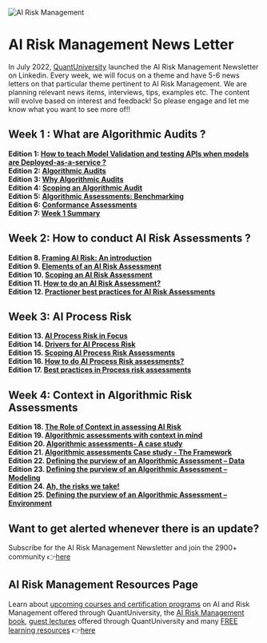 
![AI Risk Management](https://media-exp2.licdn.com/dms/image/C5616AQHvwqh1Y29Rsg/profile-displaybackgroundimage-shrink_350_1400/0/1657134648528?e=1663804800&v=beta&t=pBW1f5UAAv34K-k8r51zQLG_k1qz_asXGREEepK9rPc)

# AI Risk Management News Letter
In July 2022, [QuantUniversity](https://www.quantuniversity.com) launched the AI Risk Management Newsletter on Linkedin. Every week, we will focus on a theme and have 5-6 news letters on that particular theme pertinent to AI Risk Management. We are planning relevant news items, interviews, tips, examples etc. The content will evolve based on interest and feedback! So please engage and let me know what you want to see more of!!

## Week 1 : What are Algorithmic Audits ?
 **Edition 1: [How to teach Model Validation and testing APIs when models are Deployed-as-a-service ?](https://www.linkedin.com/pulse/ai-risk-management-practice-how-teach-model-testing-sri/) </br>**
 **Edition 2: [Algorithmic Audits](https://www.linkedin.com/pulse/ai-risk-management-practice-sri-krishnamurthy-cfa-cap/) </br>**
 **Edition 3: [Why Algorithmic Audits](https://www.linkedin.com/pulse/why-algorithmic-audits-sri-krishnamurthy-cfa-cap/) </br>**
 **Edition 4: [Scoping an Algorithmic Audit](https://www.linkedin.com/pulse/pragmatic-algorithmic-risk-management-scoping-sri/?trackingId=ybMq2KH%2BRq%2BZd2irdIcZhQ%3D%3D) </br>**
 **Edition 5: [Algorithmic Assessments: Benchmarking](https://www.linkedin.com/pulse/ai-risk-management-practice-benchmarking-sri-krishnamurthy-cfa-cap/) </br>**
 **Edition 6: [Conformance Assessments](https://www.linkedin.com/pulse/ai-risk-management-practice-conformance-assessments-sri/) </br>**
 **Edition 7: [Week 1 Summary](https://www.linkedin.com/pulse/ai-risk-management-newsletter-week-1-summary-krishnamurthy-cfa-cap/) </br>**

## Week 2: How to conduct AI Risk Assessments ?  
 **Edition 8. [Framing AI Risk: An introduction](https://www.linkedin.com/pulse/ai-risk-management-practice-framing-sri-krishnamurthy-cfa-cap/?trackingId=VphaS9zPSCOhjgalORe6LQ%3D%3D)</br>**
 **Edition 9. [Elements of an AI Risk Assessment](https://www.linkedin.com/pulse/ai-risk-assessments-sri-krishnamurthy-cfa-cap/)</br>**
 **Edition 10. [Scoping an AI Risk Assessment](https://www.linkedin.com/pulse/ai-risk-assessments-scoping-sri-krishnamurthy-cfa-cap/) </br>**
 **Edition 11. [How to do an AI Risk Assessment?](https://www.linkedin.com/pulse/how-do-ai-risk-assessments-sri-krishnamurthy-cfa-cap/)</br>**
 **Edition 12. [Practioner best practices for AI Risk Assessments](https://www.linkedin.com/pulse/best-practices-ai-risk-assessments-sri-krishnamurthy-cfa-cap/)</br>**
 
 ## Week 3: AI Process Risk
 **Edition 13. [AI Process Risk in Focus](https://www.linkedin.com/pulse/ai-process-risk-focus-sri-krishnamurthy-cfa-cap/?trackingId=nUhLHuCrThqb8gdylNq9ww%3D%3D)</br>**
 **Edition 14. [Drivers for AI Process Risk](https://www.linkedin.com/pulse/drivers-ai-process-risk-sri-krishnamurthy-cfa-cap/)</br>**
 **Edition 15. [Scoping AI Process Risk Assessments](https://www.linkedin.com/pulse/scoping-ai-process-risk-sri-krishnamurthy-cfa-cap/)</br>**
 **Edition 16. [How to do AI Process Risk assessments?](https://www.linkedin.com/pulse/how-do-ai-process-risk-assessments-sri-krishnamurthy-cfa-cap/)</br>**
 **Edition 17. [Best practices in Process risk assessments](https://www.linkedin.com/pulse/best-practices-ai-process-risk-assessments-krishnamurthy-cfa-cap/)</br>**
 
  ## Week 4: Context in Algorithmic Risk Assessments
 **Edition 18. [The Role of Context in assessing AI Risk](https://www.linkedin.com/pulse/role-context-assessing-ai-risk-sri-krishnamurthy-cfa-cap/)</br>**
 **Edition 19. [Algorithmic assessments with context in mind](https://www.linkedin.com/pulse/role-context-assessing-ai-risk-sri-krishnamurthy-cfa-cap/)</br>**
 **Edition 20. [Algorithmic assessments- A case study](https://www.linkedin.com/pulse/algorithmic-assessments-case-study-sri-krishnamurthy-cfa-cap)</br>**
 **Edition 21. [Algorithmic assessments Case study - The Framework](https://www.linkedin.com/pulse/algorithmic-assessments-case-study-framework-sri/)</br>**
 **Edition 22. [Defining the purview of an Algorithmic Assessment – Data](https://www.linkedin.com/pulse/defining-purview-algorithmic-assessment-data-krishnamurthy-cfa-cap)</br>**
 **Edition 23. [Defining the purview of an Algorithmic Assessment – Modeling](https://www.linkedin.com/pulse/defining-purview-algorithmic-assessment-modeling-sri/)</br>**
 **Edition 24. [Ah, the risks we take!](https://www.linkedin.com/pulse/ah-risks-we-take-sri-krishnamurthy-cfa-cap/)</br>**
 **Edition 25. [Defining the purview of an Algorithmic Assessment – Environment](https://www.linkedin.com/pulse/defining-purview-algorithmic-assessment-environment-sri/)</br>**
 
 ## Want to get alerted whenever there is an update?
 Subscribe for the AI Risk Management Newsletter and join the 2900+ community 👉[here](https://www.linkedin.com/newsletters/ai-risk-management-newsletter-6951868127286636544/)
 
 ## AI Risk Management Resources Page
 Learn about [upcoming courses and certification programs](https://quantuniversity.com) on AI and Risk Management offered through QuantUniversity, the [AI Risk Management book](https://www.airiskmgt.com), [guest lectures](https://quantuniversity.com/lectures.html) offered through QuantUniversity and many [FREE learning resources](https://academy.qusandbox.com/register) 👉[here](https://github.com/airiskmgt/AI-Risk-Management/blob/main/README.md) 
